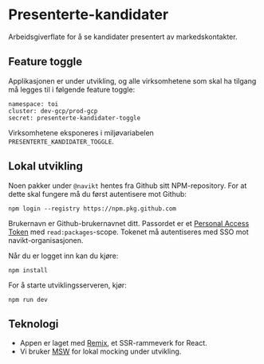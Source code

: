 # Presenterte-kandidater

Arbeidsgiverflate for å se kandidater presentert av markedskontakter.

## Feature toggle

Applikasjonen er under utvikling, og alle virksomhetene som skal ha tilgang må legges til i følgende feature toggle:

```
namespace: toi
cluster: dev-gcp/prod-gcp
secret: presenterte-kandidater-toggle
```

Virksomhetene eksponeres i miljøvariabelen `PRESENTERTE_KANDIDATER_TOGGLE`.

## Lokal utvikling

Noen pakker under `@navikt` hentes fra Github sitt NPM-repository. For at dette skal fungere må du først autentisere mot Github:

```
npm login --registry https://npm.pkg.github.com
```

Brukernavn er Github-brukernavnet ditt. Passordet er et [Personal Access Token](https://github.com/settings/tokens) med `read:packages`-scope. Tokenet må autentiseres med SSO mot navikt-organisasjonen.

Når du er logget inn kan du kjøre:

```
npm install
```

For å starte utviklingsserveren, kjør:

```
npm run dev
```

## Teknologi

- Appen er laget med [Remix](https://remix.run/docs), et SSR-rammeverk for React.
- Vi bruker [MSW](https://mswjs.io/) for lokal mocking under utvikling.
